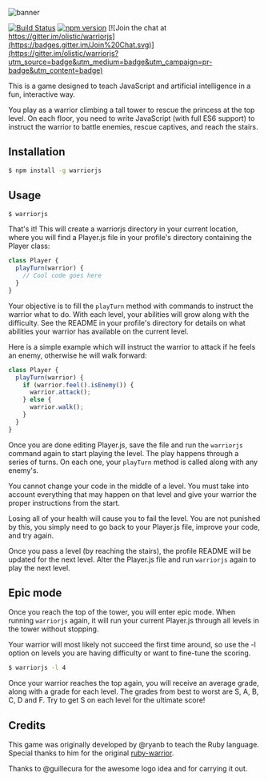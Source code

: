 ![banner](https://s3.amazonaws.com/f.cl.ly/items/2z1v1z1v0i1j0y192k30/WarriorJS%20Banner.png)

[![Build Status](https://travis-ci.org/olistic/warriorjs.svg?branch=master)](https://travis-ci.org/olistic/warriorjs)
[![npm version](https://badge.fury.io/js/warriorjs.svg)](http://badge.fury.io/js/warriorjs)
[![Join the chat at https://gitter.im/olistic/warriorjs](https://badges.gitter.im/Join%20Chat.svg)](https://gitter.im/olistic/warriorjs?utm_source=badge&utm_medium=badge&utm_campaign=pr-badge&utm_content=badge)

This is a game designed to teach JavaScript and artificial intelligence in a fun, interactive way.

You play as a warrior climbing a tall tower to rescue the princess at the top level. On each floor, you need to write JavaScript (with full ES6 support) to instruct the warrior to battle enemies, rescue captives, and reach the stairs.

## Installation

```bash
$ npm install -g warriorjs
```

## Usage

```bash
$ warriorjs
```

That's it! This will create a warriorjs directory in your current location, where you will find a Player.js file in your profile's directory containing the Player class:

```javascript
class Player {
  playTurn(warrior) {
    // Cool code goes here
  }
}
```

Your objective is to fill the `playTurn` method with commands to instruct the warrior what to do. With each level, your abilities will grow along with the difficulty. See the README in your profile's directory for details on what abilities your warrior has available on the current level.

Here is a simple example which will instruct the warrior to attack if he feels an enemy, otherwise he will walk forward:

```javascript
class Player {
  playTurn(warrior) {
    if (warrior.feel().isEnemy()) {
      warrior.attack();
    } else {
      warrior.walk();
    }
  }
}
```

Once you are done editing Player.js, save the file and run the `warriorjs` command again to start playing the level. The play happens through a series of turns. On each one, your `playTurn` method is called along with any enemy's.

You cannot change your code in the middle of a level. You must take into account everything that may happen on that level and give your warrior the proper instructions from the start.

Losing all of your health will cause you to fail the level. You are not punished by this, you simply need to go back to your Player.js file, improve your code, and try again.

Once you pass a level (by reaching the stairs), the profile README will be updated for the next level. Alter the Player.js file and run `warriorjs` again to play the next level.

## Epic mode

Once you reach the top of the tower, you will enter epic mode. When running `warriorjs` again, it will run your current Player.js through all levels in the tower without stopping.

Your warrior will most likely not succeed the first time around, so use the -l option on levels you are having difficulty or want to fine-tune the scoring.

```bash
$ warriorjs -l 4
```

Once your warrior reaches the top again, you will receive an average grade, along with a grade for each level. The grades from best to worst are S, A, B, C, D and F. Try to get S on each level for the ultimate score!

## Credits

This game was originally developed by @ryanb to teach the Ruby language. Special thanks to him for the original [ruby-warrior](https://github.com/ryanb/ruby-warrior).

Thanks to @guillecura for the awesome logo idea and for carrying it out.









